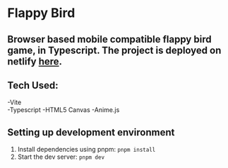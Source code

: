 # Flappy Bird
## Browser based mobile compatible flappy bird game, in Typescript. The project is deployed on netlify [here](https://effortless-torte-012e7b.netlify.app).

## Tech Used:
 -Vite<br>
 -Typescript
-HTML5 Canvas
 -Anime.js


## Setting up development environment
1. Install dependencies using pnpm:
 `pnpm install`
2. Start the dev server:
`pnpm dev`
